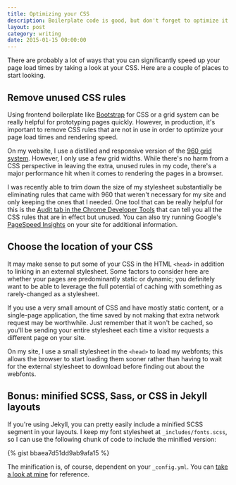 ```yaml
---
title: Optimizing your CSS
description: Boilerplate code is good, but don't forget to optimize it for your application.
layout: post
category: writing
date: 2015-01-15 00:00:00
---
```


There are probably a lot of ways that you can significantly speed up your page load times by taking a look at your CSS. Here are a couple of places to start looking.

<!--more-->

## Remove unused CSS rules

Using frontend boilerplate like [Bootstrap](http://getbootstrap.com) for CSS or a grid system can be really helpful for prototyping pages quickly. However, in production, it's important to remove CSS rules that are not in use in order to optimize your page load times and rendering speed.

On my website, I use a distilled and responsive version of the [960 grid system](http://960.gs). However, I only use a few grid widths. While there's no harm from a CSS perspective in leaving the extra, unused rules in my code, there's a major performance hit when it comes to rendering the pages in a browser.

I was recently able to trim down the size of my stylesheet substantially be eliminating rules that came with 960 that weren't necessary for my site and only keeping the ones that I needed. One tool that can be really helpful for this is the [Audit tab in the Chrome Developer Tools](https://developer.chrome.com/devtools#audits) that can tell you all the CSS rules that are in effect but unused. You can also try running Google's [PageSpeed Insights](https://developers.google.com/speed/pagespeed/insights/) on your site for additional information.

## Choose the location of your CSS

It may make sense to put some of your CSS in the HTML `<head>` in addition to linking in an external stylesheet. Some factors to consider here are whether your pages are predominantly static or dynamic; you definitely want to be able to leverage the full potential of caching with something as rarely-changed as a stylesheet.

If you use a very small amount of CSS and have mostly static content, or a single-page application, the time saved by not making that extra network request may be worthwhile. Just remember that it won't be cached, so you'll be sending your entire stylesheet each time a visitor requests a different page on your site.

On my site, I use a small stylesheet in the `<head>` to load my webfonts; this allows the browser to start loading them sooner rather than having to wait for the external stylesheet to download before finding out about the webfonts.

## Bonus: minified SCSS, Sass, or CSS in Jekyll layouts

If you're using Jekyll, you can pretty easily include a minified SCSS segment in your layouts. I keep my font stylesheet at `_includes/fonts.scss`, so I can use the following chunk of code to include the minified version:

{% gist bbaea7d51dd9ab9afa15 %}

The minification is, of course, dependent on your `_config.yml`. You can [take a look at mine](https://github.com/benburwell/benburwell.github.io/blob/master/_config.yml) for reference.
